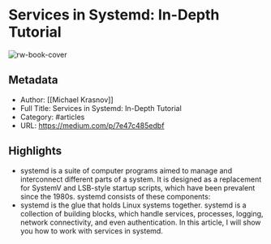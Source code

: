 # Services in Systemd: In-Depth Tutorial

![rw-book-cover](https://readwise-assets.s3.amazonaws.com/static/images/article0.00998d930354.png)

## Metadata
- Author: [[Michael Krasnov]]
- Full Title: Services in Systemd: In-Depth Tutorial
- Category: #articles
- URL: https://medium.com/p/7e47c485edbf

## Highlights
- systemd is a suite of computer programs aimed to manage and interconnect different parts of a system. It is designed as a replacement for SystemV and LSB-style startup scripts, which have been prevalent since the 1980s. systemd consists of these components:
- systemd is the glue that holds Linux systems together. systemd is a collection of building blocks, which handle services, processes, logging, network connectivity, and even authentication. In this article, I will show you how to work with services in systemd.
